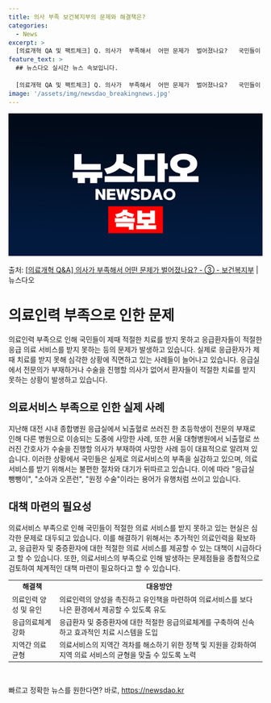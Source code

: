 ```yaml
---
title: 의사 부족 보건복지부의 문제와 해결책은?
categories:
  - News
excerpt: >
  [의료개혁 QA 및 팩트체크] Q. 의사가  부족해서  어떤 문제가  벌어졌나요?   국민들이 제때 제대로 …
feature_text: >
  ## 뉴스다오 실시간 뉴스 속보입니다.

  [의료개혁 QA 및 팩트체크] Q. 의사가  부족해서  어떤 문제가  벌어졌나요?   국민들이 제때 제대로 …
image: '/assets/img/newsdao_breakingnews.jpg'
---
```


![뉴스다오 속보](/assets/img/newsdao_breakingnews.jpg)

<p>출처: <a href="https://newsdao.kr/3409" rel="dofollow">[의료개혁 Q&A] 의사가 부족해서 어떤 문제가 벌어졌나요? - ③ - 보건복지부</a> | 뉴스다오</p>

<h1>의료인력 부족으로 인한 문제</h1>
<p>의료인력 부족으로 인해 국민들이 제때 적절한 치료를 받지 못하고 응급환자들이 적절한 응급 의료 서비스를 받지 못하는 등의 문제가 발생하고 있습니다. 실제로 응급환자가 제때 치료를 받지 못해 심각한 상황에 직면하고 있는 사례들이 늘어나고 있습니다. 응급실에서 전문의가 부재하거나 수술을 진행할 의사가 없어서 환자들이 적절한 치료를 받지 못하는 상황이 발생하고 있습니다.</p>

<h2>의료서비스 부족으로 인한 실제 사례</h2>
<p>지난해 대전 시내 종합병원 응급실에서 뇌출혈로 쓰러진 한 초등학생이 전문의 부재로 인해 다른 병원으로 이송되는 도중에 사망한 사례, 또한 서울 대형병원에서 뇌출혈로 쓰러진 간호사가 수술을 진행할 의사가 부재하여 사망한 사례 등이 대표적으로 알려져 있습니다. 이러한 상황에서 국민들은 실제로 의료서비스의 부족을 실감하고 있으며, 의료 서비스를 받기 위해서는 불편한 절차와 대기가 뒤따르고 있습니다. 이에 따라 "응급실 뺑뺑이", "소아과 오픈런", "원정 수술"이라는 용어가 유행처럼 쓰이고 있습니다.</p>

<h2>대책 마련의 필요성</h2>
<p>의료서비스 부족으로 인해 국민들이 적절한 의료 서비스를 받지 못하고 있는 현실은 심각한 문제로 대두되고 있습니다. 이를 해결하기 위해서는 추가적인 의료인력을 확보하고, 응급환자 및 중증환자에 대한 적절한 의료 서비스를 제공할 수 있는 대책이 시급하다고 할 수 있습니다. 또한, 의료서비스의 부족으로 인해 발생하는 문제점들을 종합적으로 검토하여 체계적인 대책 마련이 필요하다고 할 수 있습니다.</p>

<table>
	<tr>
		<td style="text-align: center; height: 17px;"><b>해결책</b></td>
		<td style="text-align: center; height: 17px;"><b>대응방안</b></td>
	</tr>
	<tr>
		<td style="text-align: left;">의료인력 양성 및 유인</td>
		<td style="text-align: left;">의료인력의 양성을 촉진하고 유인책을 마련하여 의료서비스를 보다 나은 환경에서 제공할 수 있도록 유도</td>
	</tr>
	<tr>
		<td style="text-align: left;">응급의료체계 강화</td>
		<td style="text-align: left;">응급환자 및 중증환자에 대한 적절한 응급의료체계를 구축하여 신속하고 효과적인 치료 시스템을 도입</td>
	</tr>
	<tr>
		<td style="text-align: left;">지역간 의료균형</td>
		<td style="text-align: left;">의료서비스의 지역간 격차를 해소하기 위한 정책 및 지원을 강화하여 지역 의료 서비스의 균형을 맞출 수 있도록 노력</td>
	</tr>
</table>
<p data-ke-size="size16">&nbsp;</p> 

빠르고 정확한 뉴스를 원한다면? 바로, <a href="https://newsdao.kr" rel="dofollow">https://newsdao.kr</a>


